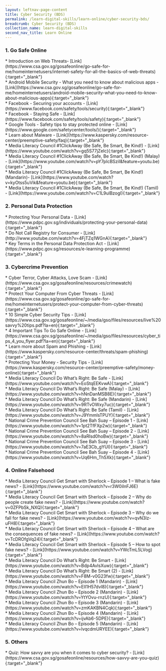 ```yaml
---
layout: leftnav-page-content
title: Cyber Security (BDS)
permalink: /learn-digital-skills/learn-online/cyber-security-bds/
breadcrumb: Cyber Security (BDS)
collection_name: learn-digital-skills
second_nav_title: Learn Online
---
```


<h3>1. Go Safe Online</h3>
* Introduction on Web Threats- [Link](https://www.csa.gov.sg/gosafeonline/go-safe-for-me/homeinternetusers/internet-safety-for-all-the-basics-of-web-threats){:target="_blank"}<br>
* Android Mobile Security - What you need to know about malicious apps - [Link](https://www.csa.gov.sg/gosafeonline/go-safe-for-me/homeinternetusers/android-mobile-security-what-you-need-to-know-about-malicious-apps){:target="_blank"}<br>
* Facebook - Securing your accounts - [Link](https://www.facebook.com/safety/tools/security){:target="_blank"}<br>
* Facebook - Staying Safe - [Link](https://www.facebook.com/safety/tools/safety){:target="_blank"}<br>
* Google Tools - Safety tips to stay protected online - [Link](https://www.google.com/safetycenter/tools/){:target="_blank"}<br>
* Learn about Malware - [Link](https://www.kaspersky.com/resource-center/preemptive-safety/faq){:target="_blank"}<br>
* Media Literacy Council #1ClickAway (Be Safe, Be Smart, Be Kind!) - [Link](https://www.youtube.com/watch?v=gq5S77jZeIc){:target="_blank"}<br>
* Media Literacy Council #1ClickAway (Be Safe, Be Smart, Be Kind!) (Malay) - [Link](https://www.youtube.com/watch?v=pY7pIcBSziI&feature=youtu.be){:target="_blank"}<br>
* Media Literacy Council #1ClickAway (Be Safe, Be Smart, Be Kind!) (Mandarin)- [Link](https://www.youtube.com/watch?v=kyOtss5uVik&feature=youtu.be){:target="_blank"}<br>
* Media Literacy Council #1ClickAway (Be Safe, Be Smart, Be Kind!) (Tamil) - [Link](https://www.youtube.com/watch?v=C1L9ulBzogI){:target="_blank"}<br>
<h3>2. Personal Data Protection</h3>
* Protecting Your Personal Data - [Link](https://www.pdpc.gov.sg/individuals/protecting-your-personal-data){:target="_blank"}<br>
* Do Not Call Registry for Consumer - [Link](http://www.youtube.com/watch?v=4FjTZq1WGnA){:target="_blank"}<br>
* Key Terms in the Personal Data Protection Act - [Link](https://www.pdpc.gov.sg/resources/e-learning-programme){:target="_blank"}<br>
<h3>3. Cybercrime Prevention</h3>
* Cyber Terror, Cyber Attacks, Love Scam - [Link](https://www.csa.gov.sg/gosafeonline/resources/crimewatch){:target="_blank"}<br>
* Protect Your Computer From Cyber Threats - [Link](https://www.csa.gov.sg/gosafeonline/go-safe-for-me/homeinternetusers/protect-your-computer-from-cyber-threats){:target="_blank"}<br>
* 10 Simple Cyber Security Tips - [Link](https://www.csa.gov.sg/gosafeonline/~/media/gso/files/resources/live%20savvy%20tips.pdf?la=en){:target="_blank"}<br>
* 4 Important Tips To Go Safe Online - [Link](https://www.csa.gov.sg/gosafeonline/~/media/gso/files/resources/cyber_tips_4_you_flyer.pdf?la=en){:target="_blank"}<br>
* Learn more about Spam and Phishing - [Link](https://www.kaspersky.com/resource-center/threats/spam-phishing){:target="_blank"}<br>
* Protecting Your Money - Security Tips - [Link](https://www.kaspersky.com/resource-center/preemptive-safety/money-online){:target="_blank"}<br>
* Media Literacy Council Do What’s Right: Be Safe - [Link](https://www.youtube.com/watch?v=EoStqEEKvwA){:target="_blank"}<br>
* Media Literacy Council Do What’s Right: Be Safe (Malay) - [Link](https://www.youtube.com/watch?v=hNnDanMSB8E){:target="_blank"}<br>
* Media Literacy Council Do What’s Right: Be Safe (Mandarin) - [Link](https://www.youtube.com/watch?v=9RTvOWxy7uc){:target="_blank"}<br>
* Media Literacy Council Do What’s Right: Be Safe (Tamil) - [Link](https://www.youtube.com/watch?v=J9YmmlsTPUY){:target="_blank"}<br>
* National Crime Prevention Council See Bah Suay – Episode 1 - [Link](https://www.youtube.com/watch?v=1pt2TfFXp2w){:target="_blank"}<br>
* National Crime Prevention Council See Bah Suay – Episode 2 - [Link](https://www.youtube.com/watch?v=8aRIsd0hoBw){:target="_blank"}<br>
* National Crime Prevention Council See Bah Suay – Episode 3 - [Link](https://www.youtube.com/watch?v=7aE3Cb_gYUI){:target="_blank"}<br>
* National Crime Prevention Council See Bah Suay – Episode 4 - [Link](https://www.youtube.com/watch?v=Uq6Hm_Th5Xk){:target="_blank"}<br>
<h3>4. Online Falsehood</h3>
* Media Literacy Council Get Smart with Sherlock – Episode 1 – What is fake news? - [Link](https://www.youtube.com/watch?v=r3W0iInFJ6E){:target="_blank"}<br>
* Media Literacy Council Get Smart with Sherlock – Episode 2 – Why do people create fake news? - [Link](https://www.youtube.com/watch?v=0ZFPbSk_NXQ){:target="_blank"}<br>
* Media Literacy Council Get Smart with Sherlock – Episode 3 – Why do we fall for fake news? - [Link](https://www.youtube.com/watch?v=qvN3lz-uFH8){:target="_blank"}<br>
* Media Literacy Council Get Smart with Sherlock – Episode 4 – What are the consequences of fake news? - [Link](https://www.youtube.com/watch?v=TcDROfgVq24){:target="_blank"}<br>
* Media Literacy Council Get Smart with Sherlock – Episode 5 – How to spot fake news? - [Link](https://www.youtube.com/watch?v=YWcTmL5LVog){:target="_blank"}<br>
* Media Literacy Council Do What’s Right: Be Smart - [Link](https://www.youtube.com/watch?v=Bdp4AvlsXuw){:target="_blank"}<br>
* Media Literacy Council Do What’s Right: Be Smart (2) - [Link](https://www.youtube.com/watch?v=F8M-v0G23fw){:target="_blank"}<br>
* Media Literacy Council Zhun Bo – Episode 1 (Mandarin) - [Link](https://www.youtube.com/watch?v=ElI1H57dvl8){:target="_blank"}<br>
* Media Literacy Council Zhun Bo – Episode 2 (Mandarin) - [Link](https://www.youtube.com/watch?v=YtYOvu-rnzU){:target="_blank"}<br>
* Media Literacy Council Zhun Bo – Episode 3 (Mandarin) - [Link](https://www.youtube.com/watch?v=zmKAKBN4Cqk){:target="_blank"}<br>
* Media Literacy Council Zhun Bo – Episode 4 (Mandarin) - [Link](https://www.youtube.com/watch?v=ijvAb6-5DPE){:target="_blank"}<br>
* Media Literacy Council Zhun Bo – Episode 5 (Mandarin) - [Link](https://www.youtube.com/watch?v=lvqcdmURYEE){:target="_blank"}<br>
<h3>5. Others</h3>
* Quiz: How savvy are you when it comes to cyber security? - [Link](https://www.csa.gov.sg/gosafeonline/resources/how-savvy-are-you-quiz){:target="_blank"}<br>

